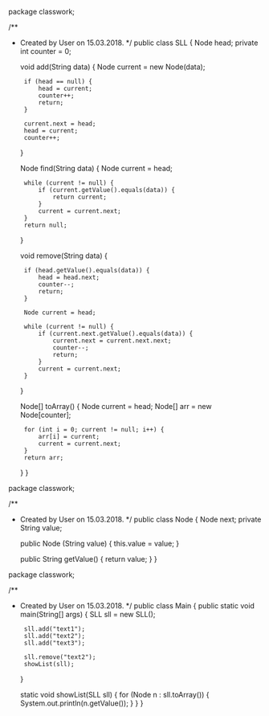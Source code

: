 package classwork;

/**
 * Created by User on 15.03.2018.
 */
public class SLL {
    Node head;
    private int counter = 0;

    void add(String data) {
        Node current = new Node(data);

        if (head == null) {
            head = current;
            counter++;
            return;
        }

        current.next = head;
        head = current;
        counter++;
    }

    Node find(String data) {
        Node current = head;

        while (current != null) {
            if (current.getValue().equals(data)) {
                return current;
            }
            current = current.next;
        }
        return null;
    }

    void remove(String data) {

        if (head.getValue().equals(data)) {
            head = head.next;
            counter--;
            return;
        }

        Node current = head;

        while (current != null) {
            if (current.next.getValue().equals(data)) {
                current.next = current.next.next;
                counter--;
                return;
            }
            current = current.next;
        }
    }

    Node[] toArray() {
        Node current = head;
        Node[] arr = new Node[counter];

        for (int i = 0; current != null; i++) {
            arr[i] = current;
            current = current.next;
        }
        return arr;
    }
}

package classwork;

/**
 * Created by User on 15.03.2018.
 */
public class Node {
    Node next;
    private String value;



    public Node (String value) {
        this.value = value;
    }

    public String getValue() {
        return value;
    }
}

package classwork;

/**
 * Created by User on 15.03.2018.
 */
public class Main {
    public static void main(String[] args) {
        SLL sll = new SLL();

        sll.add("text1");
        sll.add("text2");
        sll.add("text3");

        sll.remove("text2");
        showList(sll);



    }

    static void showList(SLL sll) {
        for (Node n : sll.toArray()) {
            System.out.println(n.getValue());
        }
    }
}
